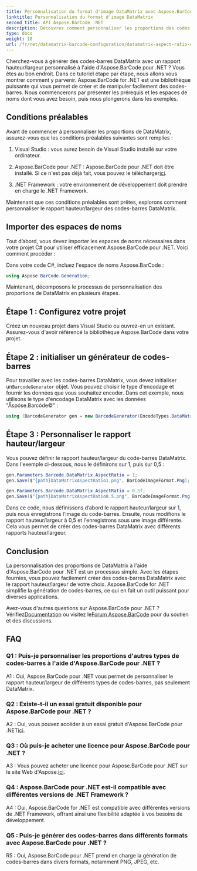 ```yaml
---
title: Personnalisation du format d'image DataMatrix avec Aspose.BarCode pour .NET
linktitle: Personnalisation du format d'image DataMatrix
second_title: API Aspose.BarCode .NET
description: Découvrez comment personnaliser les proportions des codes-barres DataMatrix à l'aide d'Aspose.BarCode for .NET. Guide étape par étape pour la génération de codes-barres.
type: docs
weight: 10
url: /fr/net/datamatrix-barcode-configuration/datamatrix-aspect-ratio-customization/
---
```

Cherchez-vous à générer des codes-barres DataMatrix avec un rapport hauteur/largeur personnalisé à l'aide d'Aspose.BarCode pour .NET ? Vous êtes au bon endroit. Dans ce tutoriel étape par étape, nous allons vous montrer comment y parvenir. Aspose.BarCode for .NET est une bibliothèque puissante qui vous permet de créer et de manipuler facilement des codes-barres. Nous commencerons par présenter les prérequis et les espaces de noms dont vous avez besoin, puis nous plongerons dans les exemples.

## Conditions préalables

Avant de commencer à personnaliser les proportions de DataMatrix, assurez-vous que les conditions préalables suivantes sont remplies :

1. Visual Studio : vous aurez besoin de Visual Studio installé sur votre ordinateur.

2.  Aspose.BarCode pour .NET : Aspose.BarCode pour .NET doit être installé. Si ce n'est pas déjà fait, vous pouvez le télécharger[ici](https://releases.aspose.com/barcode/net/).

3. .NET Framework : votre environnement de développement doit prendre en charge le .NET Framework.

Maintenant que ces conditions préalables sont prêtes, explorons comment personnaliser le rapport hauteur/largeur des codes-barres DataMatrix.

## Importer des espaces de noms

Tout d’abord, vous devez importer les espaces de noms nécessaires dans votre projet C# pour utiliser efficacement Aspose.BarCode pour .NET. Voici comment procéder :

Dans votre code C#, incluez l'espace de noms Aspose.BarCode :

```csharp
using Aspose.BarCode.Generation;
```

Maintenant, décomposons le processus de personnalisation des proportions de DataMatrix en plusieurs étapes.

## Étape 1 : Configurez votre projet

Créez un nouveau projet dans Visual Studio ou ouvrez-en un existant. Assurez-vous d'avoir référencé la bibliothèque Aspose.BarCode dans votre projet.

## Étape 2 : initialiser un générateur de codes-barres

 Pour travailler avec les codes-barres DataMatrix, vous devez initialiser un`BarcodeGenerator` objet. Vous pouvez choisir le type d'encodage et fournir les données que vous souhaitez encoder. Dans cet exemple, nous utilisons le type d'encodage DataMatrix avec les données "Åspóse.Barcóde©" :

```csharp
using (BarcodeGenerator gen = new BarcodeGenerator(EncodeTypes.DataMatrix, "Åspóse.Barcóde©"))
```

## Étape 3 : Personnaliser le rapport hauteur/largeur

Vous pouvez définir le rapport hauteur/largeur du code-barres DataMatrix. Dans l'exemple ci-dessous, nous le définirons sur 1, puis sur 0,5 :

```csharp
gen.Parameters.Barcode.DataMatrix.AspectRatio = 1;
gen.Save($"{path}DataMatrixAspectRatio1.png", BarCodeImageFormat.Png);

gen.Parameters.Barcode.DataMatrix.AspectRatio = 0.5f;
gen.Save($"{path}DataMatrixAspectRatio0.5.png", BarCodeImageFormat.Png);
```

Dans ce code, nous définissons d’abord le rapport hauteur/largeur sur 1, puis nous enregistrons l’image du code-barres. Ensuite, nous modifions le rapport hauteur/largeur à 0,5 et l'enregistrons sous une image différente. Cela vous permet de créer des codes-barres DataMatrix avec différents rapports hauteur/largeur.

## Conclusion

La personnalisation des proportions de DataMatrix à l'aide d'Aspose.BarCode pour .NET est un processus simple. Avec les étapes fournies, vous pouvez facilement créer des codes-barres DataMatrix avec le rapport hauteur/largeur de votre choix. Aspose.BarCode for .NET simplifie la génération de codes-barres, ce qui en fait un outil puissant pour diverses applications.

 Avez-vous d'autres questions sur Aspose.BarCode pour .NET ? Vérifiez[Documentation](https://reference.aspose.com/barcode/net/) ou visitez le[Forum Aspose.BarCode](https://forum.aspose.com/c/barcode/13) pour du soutien et des discussions.

## FAQ

### Q1 : Puis-je personnaliser les proportions d'autres types de codes-barres à l'aide d'Aspose.BarCode pour .NET ?

A1 : Oui, Aspose.BarCode pour .NET vous permet de personnaliser le rapport hauteur/largeur de différents types de codes-barres, pas seulement DataMatrix.

### Q2 : Existe-t-il un essai gratuit disponible pour Aspose.BarCode pour .NET ?

 A2 : Oui, vous pouvez accéder à un essai gratuit d'Aspose.BarCode pour .NET[ici](https://releases.aspose.com/).

### Q3 : Où puis-je acheter une licence pour Aspose.BarCode pour .NET ?

 A3 : Vous pouvez acheter une licence pour Aspose.BarCode pour .NET sur le site Web d'Aspose.[ici](https://purchase.aspose.com/buy).

### Q4 : Aspose.BarCode pour .NET est-il compatible avec différentes versions de .NET Framework ?

A4 : Oui, Aspose.BarCode for .NET est compatible avec différentes versions de .NET Framework, offrant ainsi une flexibilité adaptée à vos besoins de développement.

### Q5 : Puis-je générer des codes-barres dans différents formats avec Aspose.BarCode pour .NET ?

R5 : Oui, Aspose.BarCode pour .NET prend en charge la génération de codes-barres dans divers formats, notamment PNG, JPEG, etc.